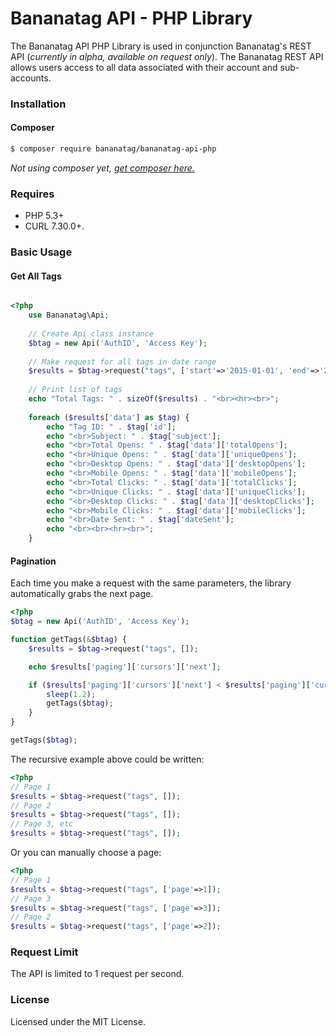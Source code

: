 Bananatag API - PHP Library
===========================
The Bananatag API PHP Library is used in conjunction Bananatag's REST API (*currently in alpha, available on request only*). The Bananatag REST API allows users access to all data associated with their account and sub-accounts.

### Installation

#### Composer
```bash
$ composer require bananatag/bananatag-api-php
```
*Not using composer yet, [get composer here.](https://getcomposer.org/)*

### Requires
 * PHP 5.3+ 
 * CURL 7.30.0+.

### Basic Usage

#### Get All Tags
```php

<?php
    use Bananatag\Api;
    
    // Create Api class instance
    $btag = new Api('AuthID', 'Access Key');
	
    // Make request for all tags in date range
	$results = $btag->request("tags", ['start'=>'2015-01-01', 'end'=>'2015-02-01']);
	
    // Print list of tags
    echo "Total Tags: " . sizeOf($results) . "<br><hr><br>";
    
    foreach ($results['data'] as $tag) {
        echo "Tag ID: " . $tag['id'];
        echo "<br>Subject: " . $tag['subject'];
        echo "<br>Total Opens: " . $tag['data']['totalOpens'];
        echo "<br>Unique Opens: " . $tag['data']['uniqueOpens'];
        echo "<br>Desktop Opens: " . $tag['data']['desktopOpens'];
        echo "<br>Mobile Opens: " . $tag['data']['mobileOpens'];
        echo "<br>Total Clicks: " . $tag['data']['totalClicks'];
        echo "<br>Unique Clicks: " . $tag['data']['uniqueClicks'];
        echo "<br>Desktop Clicks: " . $tag['data']['desktopClicks'];
        echo "<br>Mobile Clicks: " . $tag['data']['mobileClicks'];
        echo "<br>Date Sent: " . $tag['dateSent'];
        echo "<br><br><hr><br>";
    }
```

#### Pagination
Each time you make a request with the same parameters, the library automatically grabs the next page.
```php
<?php
$btag = new Api('AuthID', 'Access Key');

function getTags(&$btag) {
    $results = $btag->request("tags", []);

    echo $results['paging']['cursors']['next'];

    if ($results['paging']['cursors']['next'] < $results['paging']['cursors']['total']) {
        sleep(1.2);
        getTags($btag);
    }
}

getTags($btag);
```

The recursive example above could be written:
```php
<?php
// Page 1
$results = $btag->request("tags", []);
// Page 2
$results = $btag->request("tags", []);
// Page 3, etc
$results = $btag->request("tags", []);
```
Or you can manually choose a page:
```php
<?php
// Page 1
$results = $btag->request("tags", ['page'=>1]);
// Page 3
$results = $btag->request("tags", ['page'=>3]);
// Page 2
$results = $btag->request("tags", ['page'=>2]);
```

### Request Limit
The API is limited to 1 request per second.

### License
Licensed under the MIT License.